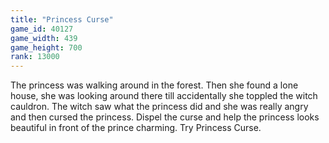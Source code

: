 ```yaml
---
title: "Princess Curse"
game_id: 40127
game_width: 439
game_height: 700
rank: 13000
---
```

The princess was walking around in the forest. Then she found a lone house, she was looking around there till accidentally she  toppled the witch cauldron. The witch saw what the princess did and she was really angry and then cursed the princess. Dispel the curse and help the princess looks beautiful in front of the prince charming. Try Princess Curse.